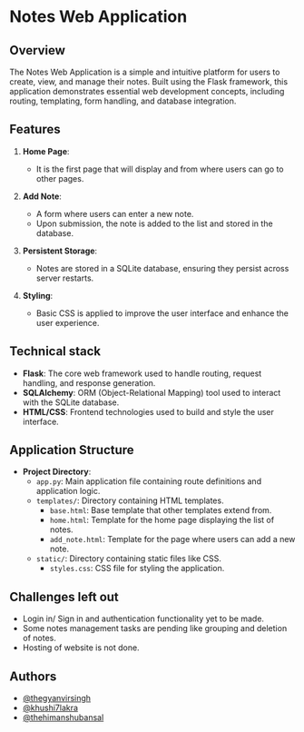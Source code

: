 
# Notes Web Application



## Overview
The Notes Web Application is a simple and intuitive platform for users to create, view, and manage their notes. Built using the Flask framework, this application demonstrates essential web development concepts, including routing, templating, form handling, and database integration.

## Features

1. **Home Page**:
   - It is the first page that will display and from where users can go to other pages.

2. **Add Note**:
   - A form where users can enter a new note.
   - Upon submission, the note is added to the list and stored in the database.

3. **Persistent Storage**:
   - Notes are stored in a SQLite database, ensuring they persist across server restarts.

4. **Styling**:
   - Basic CSS is applied to improve the user interface and enhance the user experience.

## Technical stack

- **Flask**: The core web framework used to handle routing, request handling, and response generation.
- **SQLAlchemy**: ORM (Object-Relational Mapping) tool used to interact with the SQLite database.
- **HTML/CSS**: Frontend technologies used to build and style the user interface.
## Application Structure


- **Project Directory**:
  - `app.py`: Main application file containing route definitions and application logic.
  - `templates/`: Directory containing HTML templates.
    - `base.html`: Base template that other templates extend from.
    - `home.html`: Template for the home page displaying the list of notes.
    - `add_note.html`: Template for the page where users can add a new note.
  - `static/`: Directory containing static files like CSS.
    - `styles.css`: CSS file for styling the application.

## Challenges left out

- Login in/ Sign in and authentication functionality yet to be made.
- Some notes management tasks are pending like grouping and deletion of notes.
- Hosting of website is not done.

## Authors

- [@thegyanvirsingh](https://www.github.com/thegyanvirsingh)
- [@khushi7lakra](https://github.com/khushi7lakra)
- [@thehimanshubansal](https://www.github.com/thehimanshubansal)

